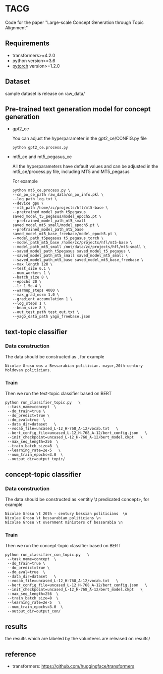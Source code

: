 # TACG
Code for the paper "Large-scale Concept Generation through Topic Alignment"

## Requirements

- transformers>=4.2.0
- python version>=3.6
- [pytorch](http://pytorch.org/) version>=1.2.0

## Dataset

sample dataset is release on raw_data/

## Pre-trained text generation model for concept generation

- gpt2_ce

  You can adjust the hyperparameter in the gpt2_ce/CONFIG.py file

  ```
  python gpt2_ce.process.py 
  ```

- mt5_ce and mt5_pegasus_ce

  All the hyperparameters have default values and can be adjusted in the mt5_ce/process.py file, including MT5 and MT5_pegasus

  For example

  ```
  python mt5_ce.process.py \  
  --cn_po_ce_path raw_data/cn_po_info.pkl \  
  --log_path log.txt \  
  --device gpu \  
  --mt5_path /home/zc/projects/hfl/mt5-base \  
  --pretrained_model_path_t5pegasus saved_model_t5_pegasus/model_epoch5.pt \  
  --pretrained_model_path_mt5_small saved_model_mt5_small/model_epoch5.pt \  
  --pretrained_model_path_mt5_base saved_model_mt5_base_freebase/model_epoch5.pt \  
  --model_path_t5pegasus t5_pegasus_torch \  
  --model_path_mt5_base /home/zc/projects/hfl/mt5-base \  
  --model_path_mt5_small /mnt/data/zc/projects/hfl/mt5-small \  
  --saved_model_path_t5pegasus saved_model_t5_pegasus \  
  --saved_model_path_mt5_small saved_model_mt5_small \  
  --saved_model_path_mt5_base saved_model_mt5_base_freebase \ 
  --max_length 128 \  
  --test_size 0.1 \  
  --num_workers 1 \  
  --batch_size 8 \  
  --epochs 20 \  
  --lr 1.5e-4 \  
  --warmup_steps 4000 \  
  --max_grad_norm 1.0 \  
  --gradient_accumulation 1 \  
  --log_steps 1 \  
  --beam_size 8 \  
  --out_test_path test_out.txt \  
  --yago_data_path yago_freebase.json  
  ```
## text-topic classifier
### Data construction
The data should be constructed as <text>, for example
```
Nicolae Grosu was a Bessarabian politician.	mayor,20th-century Moldovan politicians.
```
### Train
Then we run the text-topic classifier based on BERT
 ```
 python run_classifier_topic.py   \  
  --task_name=concept  \  
  --do_train=true \  
  --do_predict=true \  
  --do_eval=true  \  
  --data_dir=dataset   \  
  --vocab_file=uncased_L-12_H-768_A-12/vocab.txt   \  
  --bert_config_file=uncased_L-12_H-768_A-12/bert_config.json   \  
  --init_checkpoint=uncased_L-12_H-768_A-12/bert_model.ckpt   \  
  --max_seq_length=256  \  
  --train_batch_size=8  \  
  --learning_rate=2e-5   \  
  --num_train_epochs=3.0  \  
  --output_dir=output_topic/
 ```

## concept-topic classifier
### Data construction
The data should be constructed as <entitiy \t predicated concept>, for example
```
Nicolae Grosu \t 20th - century bessian politicians  \n
Nicolae Grosu \t bessarabian politicians \n
Nicolae Grosu \t overnment ministers of bessarabia \n
```
### Train
Then we run the concept-topic classifier based on BERT
 ```
 python run_classifier_con_topic.py   \  
  --task_name=concept  \  
  --do_train=true \  
  --do_predict=true \  
  --do_eval=true  \  
  --data_dir=dataset   \  
  --vocab_file=uncased_L-12_H-768_A-12/vocab.txt   \  
  --bert_config_file=uncased_L-12_H-768_A-12/bert_config.json   \  
  --init_checkpoint=uncased_L-12_H-768_A-12/bert_model.ckpt   \  
  --max_seq_length=256  \  
  --train_batch_size=8  \  
  --learning_rate=2e-5   \  
  --num_train_epochs=3.0  \  
  --output_dir=output_con/
 ```

## results

the results which are labeled by the volunteers are released on results/

## reference

- transformers: <https://github.com/huggingface/transformers>
